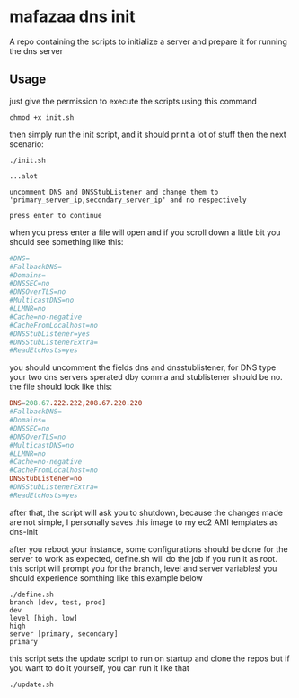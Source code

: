 # mafazaa dns init

A repo containing the scripts to initialize a server and prepare it for running the dns server

## Usage

just give the permission to execute the scripts using this command

```shell
chmod +x init.sh
```

then simply run the init script, and it should print a lot of stuff then the next scenario:

```shell
./init.sh

...alot

uncomment DNS and DNSStubListener and change them to 'primary_server_ip,secondary_server_ip' and no respectively

press enter to continue

```

when you press enter a file will open and if you scroll down a little bit you should see something like this:

```conf
#DNS=
#FallbackDNS=
#Domains=
#DNSSEC=no
#DNSOverTLS=no
#MulticastDNS=no
#LLMNR=no
#Cache=no-negative
#CacheFromLocalhost=no
#DNSStubListener=yes
#DNSStubListenerExtra=
#ReadEtcHosts=yes
```

you should uncomment the fields dns and dnsstublistener, for DNS type your two dns servers sperated dby comma and stublistener should be no. the file should look like this:

```conf
DNS=208.67.222.222,208.67.220.220
#FallbackDNS=
#Domains=
#DNSSEC=no
#DNSOverTLS=no
#MulticastDNS=no
#LLMNR=no
#Cache=no-negative
#CacheFromLocalhost=no
DNSStubListener=no
#DNSStubListenerExtra=
#ReadEtcHosts=yes
```

after that, the script will ask you to shutdown, because the changes made are not simple, I personally saves this image to my ec2 AMI templates as dns-init

after you reboot your instance, some configurations should be done for the server to work as expected, define.sh will do the job if you run it as root. this script will prompt you for the branch, level and server variables! you should experience somthing like this example below

```shell
./define.sh
branch [dev, test, prod]
dev
level [high, low]
high
server [primary, secondary]
primary
```

this script sets the update script to run on startup and clone the repos but if you want to do it yourself, you can run it like that

```shell
./update.sh
```

